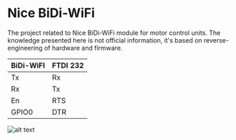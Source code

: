# Nice BiDi-WiFi
The project related to Nice BiDi-WiFi module for motor control units. The knowledge presented here is not official information, it's based on reverse-engineering of hardware and firmware.

 	
BiDi-WiFI | FTDI 232
--- | --- 
Tx | Rx
Rx | Tx 
En | RTS
GPIO0 | DTR 

![alt text](/schematics/testpoint.jpg "Testpoints")
